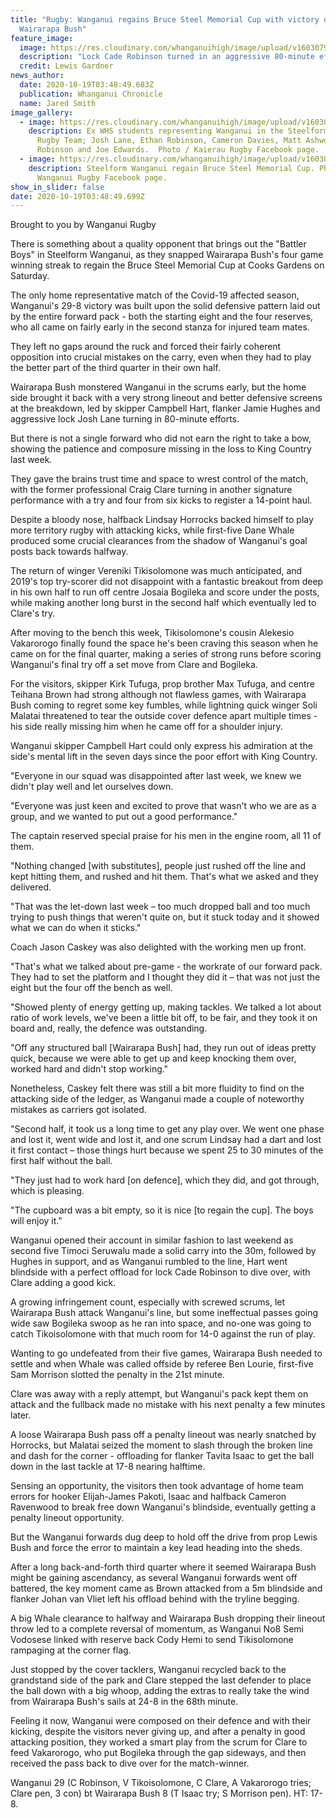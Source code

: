```yaml
---
title: "Rugby: Wanganui regains Bruce Steel Memorial Cup with victory over
  Wairarapa Bush"
feature_image:
  image: https://res.cloudinary.com/whanganuihigh/image/upload/v1603079764/News/Cade_Robinson_ex._Chron_19.10.20.jpg
  description: "Lock Cade Robinson turned in an aggressive 80-minute effort for Wanganui. "
  credit: Lewis Gardner
news_author:
  date: 2020-10-19T03:48:49.683Z
  publication: Whanganui Chronicle
  name: Jared Smith
image_gallery:
  - image: https://res.cloudinary.com/whanganuihigh/image/upload/v1603079346/News/Ex_WHS_boy_playing_for_Wanganui_2020._Josh_Lane_Ethan_Robinson_Cameron_Davies_Matt_Ashworth_Cade_Robinson_Joe_Edwards.jpg
    description: Ex WHS students representing Wanganui in the Steelform Wanganui
      Rugby Team; Josh Lane, Ethan Robinson, Cameron Davies, Matt Ashworth, Cade
      Robinson and Joe Edwards.  Photo / Kaierau Rugby Facebook page.
  - image: https://res.cloudinary.com/whanganuihigh/image/upload/v1603083129/News/Wanganui-with-Bruce-Steel-Memorial-Cup-scaled.jpg
    description: Steelform Wanganui regain Bruce Steel Memorial Cup. Photo /
      Wanganui Rugby Facebook page.
show_in_slider: false
date: 2020-10-19T03:48:49.699Z
---
```

Brought to you by Wanganui Rugby

There is something about a quality opponent that brings out the "Battler Boys" in Steelform Wanganui, as they snapped Wairarapa Bush's four game winning streak to regain the Bruce Steel Memorial Cup at Cooks Gardens on Saturday.

The only home representative match of the Covid-19 affected season, Wanganui's 29-8 victory was built upon the solid defensive pattern laid out by the entire forward pack - both the starting eight and the four reserves, who all came on fairly early in the second stanza for injured team mates.

They left no gaps around the ruck and forced their fairly coherent opposition into crucial mistakes on the carry, even when they had to play the better part of the third quarter in their own half.

Wairarapa Bush monstered Wanganui in the scrums early, but the home side brought it back with a very strong lineout and better defensive screens at the breakdown, led by skipper Campbell Hart, flanker Jamie Hughes and aggressive lock Josh Lane turning in 80-minute efforts.

But there is not a single forward who did not earn the right to take a bow, showing the patience and composure missing in the loss to King Country last week.

They gave the brains trust time and space to wrest control of the match, with the former professional Craig Clare turning in another signature performance with a try and four from six kicks to register a 14-point haul.

Despite a bloody nose, halfback Lindsay Horrocks backed himself to play more territory rugby with attacking kicks, while first-five Dane Whale produced some crucial clearances from the shadow of Wanganui's goal posts back towards halfway.

The return of winger Vereniki Tikisolomone was much anticipated, and 2019's top try-scorer did not disappoint with a fantastic breakout from deep in his own half to run off centre Josaia Bogileka and score under the posts, while making another long burst in the second half which eventually led to Clare's try.

After moving to the bench this week, Tikisolomone's cousin Alekesio Vakarorogo finally found the space he's been craving this season when he came on for the final quarter, making a series of strong runs before scoring Wanganui's final try off a set move from Clare and Bogileka.

For the visitors, skipper Kirk Tufuga, prop brother Max Tufuga, and centre Teihana Brown had strong although not flawless games, with Wairarapa Bush coming to regret some key fumbles, while lightning quick winger Soli Malatai threatened to tear the outside cover defence apart multiple times - his side really missing him when he came off for a shoulder injury.

Wanganui skipper Campbell Hart could only express his admiration at the side's mental lift in the seven days since the poor effort with King Country.

"Everyone in our squad was disappointed after last week, we knew we didn't play well and let ourselves down.

"Everyone was just keen and excited to prove that wasn't who we are as a group, and we wanted to put out a good performance."

The captain reserved special praise for his men in the engine room, all 11 of them.

"Nothing changed [with substitutes], people just rushed off the line and kept hitting them, and rushed and hit them. That's what we asked and they delivered.

"That was the let-down last week – too much dropped ball and too much trying to push things that weren't quite on, but it stuck today and it showed what we can do when it sticks."

Coach Jason Caskey was also delighted with the working men up front.

"That's what we talked about pre-game - the workrate of our forward pack. They had to set the platform and I thought they did it – that was not just the eight but the four off the bench as well.

"Showed plenty of energy getting up, making tackles. We talked a lot about ratio of work levels, we've been a little bit off, to be fair, and they took it on board and, really, the defence was outstanding.

"Off any structured ball [Wairarapa Bush] had, they run out of ideas pretty quick, because we were able to get up and keep knocking them over, worked hard and didn't stop working."

Nonetheless, Caskey felt there was still a bit more fluidity to find on the attacking side of the ledger, as Wanganui made a couple of noteworthy mistakes as carriers got isolated.

"Second half, it took us a long time to get any play over. We went one phase and lost it, went wide and lost it, and one scrum Lindsay had a dart and lost it first contact – those things hurt because we spent 25 to 30 minutes of the first half without the ball.

"They just had to work hard [on defence], which they did, and got through, which is pleasing.

"The cupboard was a bit empty, so it is nice [to regain the cup]. The boys will enjoy it."

Wanganui opened their account in similar fashion to last weekend as second five Timoci Seruwalu made a solid carry into the 30m, followed by Hughes in support, and as Wanganui rumbled to the line, Hart went blindside with a perfect offload for lock Cade Robinson to dive over, with Clare adding a good kick.

A growing infringement count, especially with screwed scrums, let Wairarapa Bush attack Wanganui's line, but some ineffectual passes going wide saw Bogileka swoop as he ran into space, and no-one was going to catch Tikoisolomone with that much room for 14-0 against the run of play.

Wanting to go undefeated from their five games, Wairarapa Bush needed to settle and when Whale was called offside by referee Ben Lourie, first-five Sam Morrison slotted the penalty in the 21st minute.

Clare was away with a reply attempt, but Wanganui's pack kept them on attack and the fullback made no mistake with his next penalty a few minutes later.

A loose Wairarapa Bush pass off a penalty lineout was nearly snatched by Horrocks, but Malatai seized the moment to slash through the broken line and dash for the corner - offloading for flanker Tavita Isaac to get the ball down in the last tackle at 17-8 nearing halftime.

Sensing an opportunity, the visitors then took advantage of home team errors for hooker Elijah-James Pakoti, Isaac and halfback Cameron Ravenwood to break free down Wanganui's blindside, eventually getting a penalty lineout opportunity.

But the Wanganui forwards dug deep to hold off the drive from prop Lewis Bush and force the error to maintain a key lead heading into the sheds.

After a long back-and-forth third quarter where it seemed Wairarapa Bush might be gaining ascendancy, as several Wanganui forwards went off battered, the key moment came as Brown attacked from a 5m blindside and flanker Johan van Vliet left his offload behind with the tryline begging.

A big Whale clearance to halfway and Wairarapa Bush dropping their lineout throw led to a complete reversal of momentum, as Wanganui No8 Semi Vodosese linked with reserve back Cody Hemi to send Tikisolomone rampaging at the corner flag.

Just stopped by the cover tacklers, Wanganui recycled back to the grandstand side of the park and Clare stepped the last defender to place the ball down with a big whoop, adding the extras to really take the wind from Wairarapa Bush's sails at 24-8 in the 68th minute.

Feeling it now, Wanganui were composed on their defence and with their kicking, despite the visitors never giving up, and after a penalty in good attacking position, they worked a smart play from the scrum for Clare to feed Vakarorogo, who put Bogileka through the gap sideways, and then received the pass back to dive over for the match-winner.

Wanganui 29 (C Robinson, V Tikoisolomone, C Clare, A Vakarorogo tries; Clare pen, 3 con) bt Wairarapa Bush 8 (T Isaac try; S Morrison pen). HT: 17-8.


